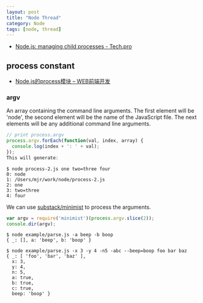 ```yaml
---
layout: post
title: "Node Thread"
category: Node
tags: [node, thread]
--- 
```


- [Node.js: managing child processes - Tech.pro](http://tech.pro/tutorial/2074/nodejs-managing-child-processes)

## process constant

- [Node.js的process模块 – WEB前端开发](http://www.css88.com/archives/4548)

### argv

An array containing the command line arguments. The first element will be 'node', the second element will be the name of the JavaScript file. The next elements will be any additional command line arguments.

```javascript
// print process.argv
process.argv.forEach(function(val, index, array) {
  console.log(index + ': ' + val);
});
This will generate:
```

<!--more-->

```shell
$ node process-2.js one two=three four
0: node
1: /Users/mjr/work/node/process-2.js
2: one
3: two=three
4: four
```

We can use [substack/minimist](https://github.com/substack/minimist) to process the arguments.

```javascript
var argv = require('minimist')(process.argv.slice(2));
console.dir(argv);
```

```shell
$ node example/parse.js -a beep -b boop
{ _: [], a: 'beep', b: 'boop' }

$ node example/parse.js -x 3 -y 4 -n5 -abc --beep=boop foo bar baz
{ _: [ 'foo', 'bar', 'baz' ],
  x: 3,
  y: 4,
  n: 5,
  a: true,
  b: true,
  c: true,
  beep: 'boop' }
```
